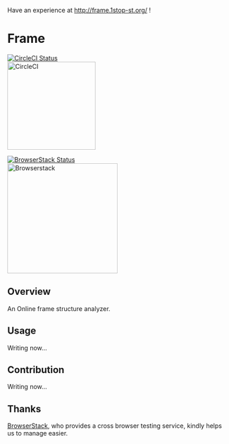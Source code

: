 Have an experience at http://frame.1stop-st.org/ !
# Frame
[![CircleCI Status](https://circleci.com/gh/1stop-st/frame.svg?style=svg)](https://circleci.com/gh/1stop-st/frame)  
[<img alt="CircleCI" src="https://storage.googleapis.com/frame-static/circleci.png" width=200>](https://circleci.com/)

[![BrowserStack Status](https://www.browserstack.com/automate/badge.svg?badge_key=Wlo2aFRaVWMwdHE1Vk5CNGhFZXBwb3cvdjVRVGNGNEZ0SjgxbVJPdU45cz0tLUxEQzRyNklEemZ4RlVDVXkvR3BYVUE9PQ==--9f39f03eb222cfd688e7d186185649409d8e8bb0)](https://www.browserstack.com/)  
[<img alt="Browserstack" src="https://storage.googleapis.com/frame-static/browserstack.svg" width=250>](https://www.browserstack.com/)
## Overview
An Online frame structure analyzer.
## Usage
Writing now...
## Contribution
Writing now...
## Thanks
[BrowserStack](https://www.browserstack.com/), who provides a cross browser testing service, kindly helps us to manage easier.
